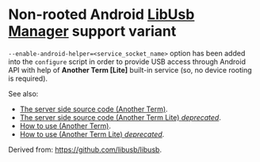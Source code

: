 # Non-rooted Android [LibUsb Manager](https://github.com/green-green-avk/LibUsbManager) support variant

`--enable-android-helper=<service_socket_name>` option has been added into the `configure` script in order to provide USB access through Android API with help of **Another Term [Lite]** built-in service (so, no device rooting is required).

See also:
* [The server side source code (Another Term)](https://github.com/green-green-avk/LibUsbManager).
* [The server side source code (Another Term Lite) *deprecated*](https://github.com/green-green-avk/AnotherTermLite/tree/master/libusbmanager).
* [How to use (Another Term)](https://green-green-avk.github.io/AnotherTerm-docs/installing-libusb-for-nonrooted-android.html#main_content).
* [How to use (Another Term Lite) *deprecated*](https://github.com/green-green-avk/AnotherTermLite/wiki/Installing-libusb-for-nonrooted-Android).

Derived from: <https://github.com/libusb/libusb>.
